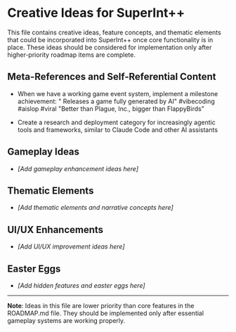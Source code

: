# Creative Ideas for SuperInt++

This file contains creative ideas, feature concepts, and thematic elements that could be incorporated into SuperInt++ once core functionality is in place. These ideas should be considered for implementation only after higher-priority roadmap items are complete.

## Meta-References and Self-Referential Content

- When we have a working game event system, implement a milestone achievement: "<org> Releases a game fully generated by AI" #vibecoding #aislop #viral "Better than Plague, Inc., bigger than FlappyBirds"

- Create a research and deployment category for increasingly agentic tools and frameworks, similar to Claude Code and other AI assistants

## Gameplay Ideas

- *[Add gameplay enhancement ideas here]*

## Thematic Elements

- *[Add thematic elements and narrative concepts here]*

## UI/UX Enhancements

- *[Add UI/UX improvement ideas here]*

## Easter Eggs

- *[Add hidden features and easter eggs here]*

---

**Note**: Ideas in this file are lower priority than core features in the ROADMAP.md file. They should be implemented only after essential gameplay systems are working properly.